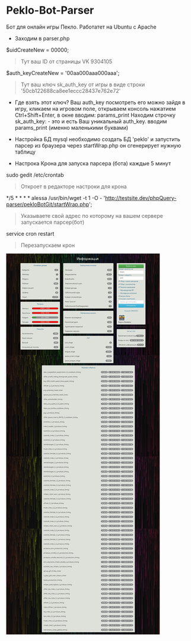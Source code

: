 # Peklo-Bot-Parser

Бот для онлайн игры Пекло.
Работатет на Ubuntu c Apache

- Заходим в parser.php

$uidCreateNew = 00000; 
> Тут ваш ID от страницы VK 9304105

$auth_keyCreateNew = '00aa000aaa000aaa'; 
> Тут ваш ключ sk_auth_key от игры в виде строки '50cb122688ca8ee1eccc28437e762e72'

- Где взять этот ключ?
Ваш auth_key посмотреть его можно зайдя в игру, кликаем на игровом поле, открываем консоль нажатием Ctrl+Shift+Enter, в окне вводим: params_print Находим строчку sk_auth_key: - это и есть Ваш уникальный auth_key. вводим params_print (именно маленькими буквами)

- Настройка БД mysql
необходимо создать БД 
'peklo' 
и запустить парсер из браузера через startWrap.php он сгенерирует нужную таблицу

- Настрока Крона для запуска парсера (бота) каждые 5 минут

sudo gedit /etc/crontab  
> Откроет в редакторе настроки для крона

*/5 * * * * alessa /usr/bin/wget -t 1 -O - 'http://testsite.dev/phpQuery-parser/pekloBotGit/startWrap.php'; 
> Указываете свой адрес по которому на вашем сервере запускается парсер(бот)

service cron restart 
> Перезапускаем крон

<p>
	<img src="screanBot.png" alt="Bot Peklo">
</p>
